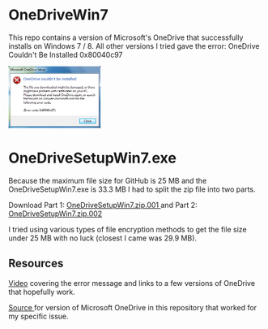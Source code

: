 # OneDriveWin7
This repo contains a version of Microsoft's OneDrive that successfully installs on Windows 7 / 8.  All other versions I tried gave the error: OneDrive Couldn't Be Installed 0x80040c97

<img width="182" height="122" alt="OneDrive installation error on Windows 7" src="OneDriveError.png" />

# OneDriveSetupWin7.exe
Because the maximum file size for GitHub is 25 MB and the OneDriveSetupWin7.exe is 33.3 MB I had to split the zip file into two parts.

Download Part 1: <a href="https://github.com/brad457/OneDriveWin7/blob/main/OneDriveSetupWin7.zip.001"> OneDriveSetupWin7.zip.001 </a> and Part 2: <a href="https://github.com/brad457/OneDriveWin7/blob/main/OneDriveSetupWin7.zip.002"> OneDriveSetupWin7.zip.002 </a>

I tried using various types of file encryption methods to get the file size under 25 MB with no luck (closest I came was 29.9 MB).  

## Resources
<a href="https://www.youtube.com/watch?v=qpP7YshSUwk" alt="Video troubleshooting OneDrive installation error">Video</a> covering the error message and links to a few versions of OneDrive that hopefully work.

<a href="https://www.mediafire.com/file/mfh47fzze9lqyfg/OneDriveSetup.exe/file"> Source </a> for version of Microsoft OneDrive in this repository that worked for my specific issue.

